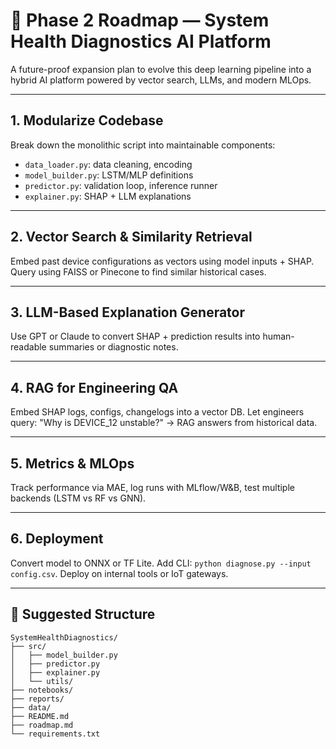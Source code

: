 # 📍 Phase 2 Roadmap — System Health Diagnostics AI Platform

A future-proof expansion plan to evolve this deep learning pipeline into a hybrid AI platform powered by vector search, LLMs, and modern MLOps.

---

## 1. Modularize Codebase
Break down the monolithic script into maintainable components:
- `data_loader.py`: data cleaning, encoding
- `model_builder.py`: LSTM/MLP definitions
- `predictor.py`: validation loop, inference runner
- `explainer.py`: SHAP + LLM explanations

---

## 2. Vector Search & Similarity Retrieval
Embed past device configurations as vectors using model inputs + SHAP. Query using FAISS or Pinecone to find similar historical cases.

---

## 3. LLM-Based Explanation Generator
Use GPT or Claude to convert SHAP + prediction results into human-readable summaries or diagnostic notes.

---

## 4. RAG for Engineering QA
Embed SHAP logs, configs, changelogs into a vector DB. Let engineers query: "Why is DEVICE_12 unstable?" → RAG answers from historical data.

---

## 5. Metrics & MLOps
Track performance via MAE, log runs with MLflow/W&B, test multiple backends (LSTM vs RF vs GNN).

---

## 6. Deployment
Convert model to ONNX or TF Lite. Add CLI: `python diagnose.py --input config.csv`. Deploy on internal tools or IoT gateways.

---

## 📁 Suggested Structure
```
SystemHealthDiagnostics/
├── src/
│   ├── model_builder.py
│   ├── predictor.py
│   ├── explainer.py
│   └── utils/
├── notebooks/
├── reports/
├── data/
├── README.md
├── roadmap.md
└── requirements.txt
```